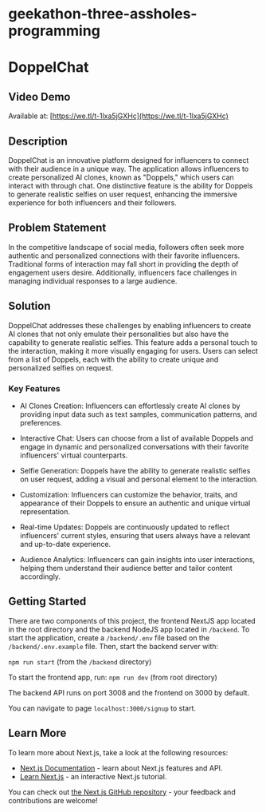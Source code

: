 # geekathon-three-assholes-programming
# DoppelChat

## Video Demo
Available at: [https://we.tl/t-1lxa5jGXHc](https://we.tl/t-1lxa5jGXHc)
<!-- Available at: https://we.tl/t-G9wZS1Ha3c -->

## Description

DoppelChat is an innovative platform designed for influencers to connect with their audience in a unique way. The application allows influencers to create personalized AI clones, known as "Doppels," which users can interact with through chat. One distinctive feature is the ability for Doppels to generate realistic selfies on user request, enhancing the immersive experience for both influencers and their followers.

## Problem Statement

In the competitive landscape of social media, followers often seek more authentic and personalized connections with their favorite influencers. Traditional forms of interaction may fall short in providing the depth of engagement users desire. Additionally, influencers face challenges in managing individual responses to a large audience.

## Solution
DoppelChat addresses these challenges by enabling influencers to create AI clones that not only emulate their personalities but also have the capability to generate realistic selfies. This feature adds a personal touch to the interaction, making it more visually engaging for users. Users can select from a list of Doppels, each with the ability to create unique and personalized selfies on request.

### Key Features
 - AI Clones Creation: Influencers can effortlessly create AI clones by providing input data such as text samples, communication patterns, and preferences.

 - Interactive Chat: Users can choose from a list of available Doppels and engage in dynamic and personalized conversations with their favorite influencers' virtual counterparts.


 - Selfie Generation: Doppels have the ability to generate realistic selfies on user request, adding a visual and personal element to the interaction.

 - Customization: Influencers can customize the behavior, traits, and appearance of their Doppels to ensure an authentic and unique virtual representation.

 - Real-time Updates: Doppels are continuously updated to reflect influencers' current styles, ensuring that users always have a relevant and up-to-date experience.

- Audience Analytics: Influencers can gain insights into user interactions, helping them understand their audience better and tailor content accordingly.

## Getting Started

There are two components of this project, the frontend NextJS app located in the root directory and the backend NodeJS app located in `/backend`. To start the application, create a `/backend/.env` file based on the `/backend/.env.example` file. Then, start the backend server with:

`npm run start` (from the `/backend` directory)

To start the frontend app, run:
`npm run dev` (from root directory)

The backend API runs on port 3008 and the frontend on 3000 by default.

You can navigate to page `localhost:3000/signup` to start.


## Learn More

To learn more about Next.js, take a look at the following resources:

- [Next.js Documentation](https://nextjs.org/docs) - learn about Next.js features and API.
- [Learn Next.js](https://nextjs.org/learn) - an interactive Next.js tutorial.

You can check out [the Next.js GitHub repository](https://github.com/vercel/next.js/) - your feedback and contributions are welcome!

